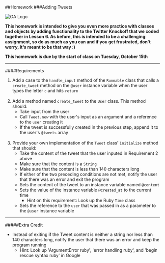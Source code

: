 ##Homework
###Adding Tweets

![GA Logo](../../../assets/BEWD_Logo.png)

**This homework is intended to give you even more practice with classes and objects by adding functionality to the Twitter Knockoff that we coded together in Lesson 6.  As before, this is intended to be a challenging assignment, so do as much as you can and if you get frustrated, don't worry, it's meant to be that way :)**  

**This homework is due by the start of class on Tuesday, October 15th**

***
####Requirements

1. Add a case to the `handle_input` method of the `Runnable` class that calls a `create_tweet` method on the `@user` instance variable when the user types the letter `c` and hits `return`
<br /><br />
2. Add a method named `create_tweet` to the `User` class. This method should:
	*	Take input from the user
	*	Call `Tweet.new` with the user's input as an argument and a reference to the `user` creating it
	*	If the tweet is successfully created in the previous step, append it to the user's `@tweets` array
<br /><br />
3. Provide your own implementation of the `Tweet` class' `initialize` method that should:
	*	Take the content of the tweet that the user inputed in Requirement 2 above
	*	Make sure that the content is a `String`
	*	Make sure that the content is less than 140 characters long
	*	If either of the two preceding conditions are not met, notify the user that there was an error and exit the program  
	* Sets the content of the tweet to an instance variable named `@content`
	* Sets the value of the instance variable `@created_at` to the current time
		* Hint on this requirement: Look up the Ruby `Time` class
	* Sets the reference to the `user` that was passed in as a parameter to the `@user` instance variable
	
***	

#####Extra Credit

*	Instead of exiting if the Tweet content is neither a string nor less than 140 characters long, notify the user that there was an error and keep the program running
	*	Hint: Look up 'ArgumentError ruby', 'error handling ruby', and 'begin rescue syntax ruby' in Google	
	
